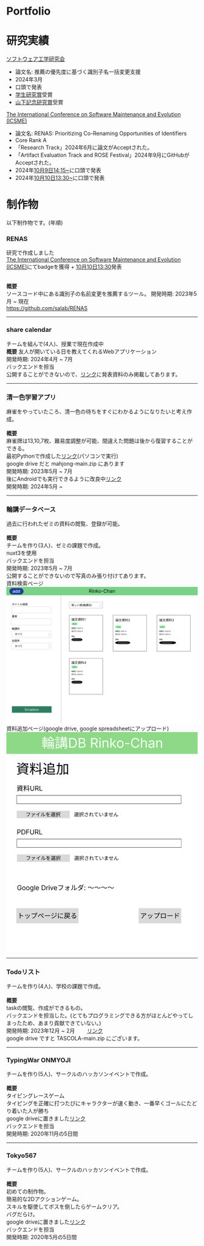 # Portfolio

# 研究実績
[ソフトウェア工学研究会](https://www.sigse.jp/)  
- 論文名: 推薦の優先度に基づく識別子名一括変更支援
- 2024年3月
- 口頭で発表
- [学生研究賞](https://www.ipsj.or.jp/award/se-award1.html)受賞
- [山下記念研究賞](https://www.ipsj.or.jp/award/yamashita2024.html)受賞

[The International Conference on Software Maintenance and Evolution (ICSME)](https://conf.researchr.org/track/icsme-2024/icsme-2024-papers)
- 論文名: RENAS: Prioritizing Co-Renaming Opportunities of Identifiers
- Core Rank A
- 「Research Track」2024年6月に論文がAcceptされた。
- 「Artifact Evaluation Track and ROSE Festival」2024年9月にGitHubがAcceptされた。
- 2024年[10月9日14:15~](https://conf.researchr.org/program/icsme-2024/program-icsme-2024/?date=Wed%209%20Oct%202024)に口頭で発表
- 2024年[10月10日13:30~](https://conf.researchr.org/track/icsme-2024/icsme-2024-artifact-evaluation-track-and-rose-festival?)に口頭で発表

# 制作物　　
以下制作物です。(年順)
### RENAS
研究で作成しました   
[The International Conference on Software Maintenance and Evolution (ICSME)](https://conf.researchr.org/track/icsme-2024/icsme-2024-papers)にてbadgeを獲得 + [10月10日13:30](https://conf.researchr.org/program/icsme-2024/program-icsme-2024/?date=Thu%2010%20Oct%202024)発表

</br><strong>概要</strong></br>
ソースコード中にある識別子の名前変更を推薦するツール。
開発時期: 2023年5月 ~ 現在  
https://github.com/salab/RENAS 

<hr>

### share calendar
チームを組んで(4人)、授業で現在作成中   
<strong>概要</strong>
友人が開いている日を教えてくれるWebアプリケーション  
開発時期: 2024年4月 ~ 7月  
バックエンドを担当  
公開することができないので、[リンク](https://docs.google.com/presentation/d/1gclXpFfsgsPfGDguoHCI78rA61D7A0VCua6w2CabmSg/edit#slide=id.p)に発表資料のみ掲載してあります。

<hr>

### 清一色学習アプリ 
麻雀をやっていたころ、清一色の待ちをすぐにわかるようになりたいと考え作成。  
</br><strong>概要</strong></br>
麻雀牌は13,10,7枚、難易度調整が可能、間違えた問題は後から復習することができる。  
最初Pythonで作成した[リンク](https://github.com/doinaoki/mahjong)(パソコンで実行)  
google drive だと mahjong-main.zip にあります  
開発時期: 2023年5月 ~ 7月  
後にAndroidでも実行できるように改良中[リンク](https://github.com/doinaoki/Majong_java)  
開発時期: 2024年5月 ~  

<hr>

### 輪講データベース 
過去に行われたゼミの資料の閲覧、登録が可能。  
</br><strong>概要</strong></br>
チームを作り(3人)、ゼミの課題で作成。  
nuxt3を使用  
バックエンドを担当  
開発時期: 2023年5月 ~ 7月  
公開することができないので写真のみ張り付けてあります。  
資料検索ページ  
<img src="https://github.com/doinaoki/Portfolio/blob/main/fig/home.png" width="600px">  
資料追加ページ(google drive, google spreadsheetにアップロード)  
<img src="https://github.com/doinaoki/Portfolio/blob/main/fig/%E8%BF%BD%E5%8A%A0%E7%94%BB%E9%9D%A2.png" width="600px">




<hr>

### Todoリスト
チームを作り(4人)、学校の課題で作成。  
</br><strong>概要</strong></br>
taskの閲覧、作成ができるもの。  
バックエンドを担当した。(とてもプログラミングできる方がほとんどやってしまったため、あまり貢献できていない。)  
開発時期: 2023年12月 ~ 2月　　
[リンク](https://github.com/doinaoki/TASCOLA)  
google drive ですと TASCOLA-main.zip にございます。  

<hr>

### TypingWar ONMYOJI
チームを作り(5人)、サークルのハッカソンイベントで作成。  
</br><strong>概要</strong></br>
タイピングレースゲーム  
タイピングを正確に打つたびにキャラクターが速く動き、一番早くゴールにたどり着いた人が勝ち  
google driveに置きました[リンク](https://drive.google.com/drive/folders/1JlobHbSryzWa_ec7khj8eTWHf5l8xY71)  
バックエンドを担当  
開発時期: 2020年11月の5日間  


<hr>

### Tokyo567
チームを作り(5人)、サークルのハッカソンイベントで作成。  
</br><strong>概要</strong></br>
初めての制作物。  
簡易的な2Dアクションゲーム。  
スキルを駆使してボスを倒したらゲームクリア。  
バグだらけ。  
google driveに置きました[リンク](https://drive.google.com/drive/folders/1UMX5vUEc6sDob393lPsuk2QGnfKAwKpz)  
バックエンドを担当  
開発時期: 2020年5月の5日間  


